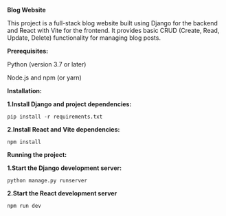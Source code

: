 **Blog Website**

This project is a full-stack blog website built using Django for the backend and React with Vite for the frontend. It provides basic CRUD (Create, Read, Update, Delete) functionality for managing blog posts.

**Prerequisites:**

Python (version 3.7 or later)

Node.js and npm (or yarn)

**Installation:**

**1.Install Django and project dependencies:**

  `pip install -r requirements.txt`

**2.Install React and Vite dependencies:**

  `npm install`



**Running the project:**

**1.Start the Django development server:**

  `python manage.py runserver`
  
**2.Start the React development server**

  `npm run dev`

